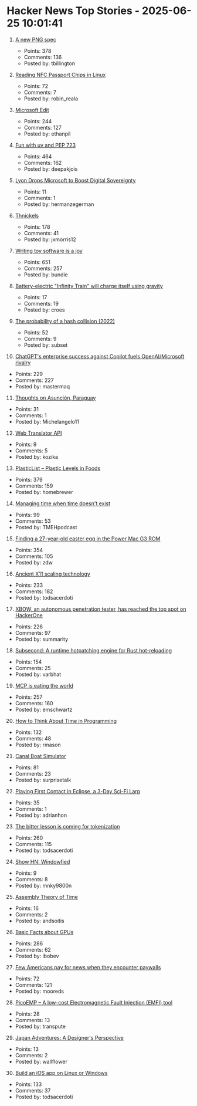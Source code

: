 # Hacker News Top Stories - 2025-06-25 10:01:41

1. [A new PNG spec](https://www.programmax.net/articles/png-is-back/)
   - Points: 378
   - Comments: 136
   - Posted by: tbillington

2. [Reading NFC Passport Chips in Linux](https://shkspr.mobi/blog/2025/06/reading-nfc-passport-chips-in-linux/)
   - Points: 72
   - Comments: 7
   - Posted by: robin_reala

3. [Microsoft Edit](https://github.com/microsoft/edit)
   - Points: 244
   - Comments: 127
   - Posted by: ethanpil

4. [Fun with uv and PEP 723](https://www.cottongeeks.com/articles/2025-06-24-fun-with-uv-and-pep-723)
   - Points: 464
   - Comments: 162
   - Posted by: deepakjois

5. [Lyon Drops Microsoft to Boost Digital Sovereignty](https://digitrendz.blog/newswire/business/19813/lyon-drops-microsoft-office-to-boost-digital-sovereignty/)
   - Points: 11
   - Comments: 1
   - Posted by: hermanzegerman

6. [Thnickels](https://thick-coins.net/?_bhlid=8a5736885893b7837e681aa73f890b9805a4673e)
   - Points: 178
   - Comments: 41
   - Posted by: jxmorris12

7. [Writing toy software is a joy](https://blog.jsbarretto.com/post/software-is-joy)
   - Points: 651
   - Comments: 257
   - Posted by: bundie

8. [Battery-electric "Infinity Train" will charge itself using gravity](https://newatlas.com/transport/fortescue-wae-infinity-train-electric/)
   - Points: 17
   - Comments: 19
   - Posted by: croes

9. [The probability of a hash collision (2022)](https://kevingal.com/blog/collisions.html)
   - Points: 52
   - Comments: 9
   - Posted by: subset

10. [ChatGPT's enterprise success against Copilot fuels OpenAI/Microsoft rivalry](https://www.bloomberg.com/news/articles/2025-06-24/chatgpt-vs-copilot-inside-the-openai-and-microsoft-rivalry)
   - Points: 229
   - Comments: 227
   - Posted by: mastermaq

11. [Thoughts on Asunción, Paraguay](https://cpsi.media/p/thoughts-on-asuncion-paraguay)
   - Points: 31
   - Comments: 1
   - Posted by: Michelangelo11

12. [Web Translator API](https://developer.mozilla.org/en-US/docs/Web/API/Translator)
   - Points: 9
   - Comments: 5
   - Posted by: kozika

13. [PlasticList – Plastic Levels in Foods](https://www.plasticlist.org/)
   - Points: 379
   - Comments: 159
   - Posted by: homebrewer

14. [Managing time when time doesn't exist](https://multiverseemployeehandbook.com/blog/temporal-resources-managing-time-when-time-doesnt-exist/)
   - Points: 99
   - Comments: 53
   - Posted by: TMEHpodcast

15. [Finding a 27-year-old easter egg in the Power Mac G3 ROM](https://www.downtowndougbrown.com/2025/06/finding-a-27-year-old-easter-egg-in-the-power-mac-g3-rom/)
   - Points: 354
   - Comments: 105
   - Posted by: zdw

16. [Ancient X11 scaling technology](https://flak.tedunangst.com/post/forbidden-secrets-of-ancient-X11-scaling-technology-revealed)
   - Points: 233
   - Comments: 182
   - Posted by: todsacerdoti

17. [XBOW, an autonomous penetration tester, has reached the top spot on HackerOne](https://xbow.com/blog/top-1-how-xbow-did-it/)
   - Points: 226
   - Comments: 97
   - Posted by: summarity

18. [Subsecond: A runtime hotpatching engine for Rust hot-reloading](https://docs.rs/subsecond/0.7.0-alpha.1/subsecond/index.html)
   - Points: 154
   - Comments: 25
   - Posted by: varbhat

19. [MCP is eating the world](https://www.stainless.com/blog/mcp-is-eating-the-world--and-its-here-to-stay)
   - Points: 257
   - Comments: 160
   - Posted by: emschwartz

20. [How to Think About Time in Programming](https://shanrauf.com/archive/how-to-think-about-time-in-programming)
   - Points: 132
   - Comments: 48
   - Posted by: rmason

21. [Canal Boat Simulator](https://jacobfilipp.com/boat/)
   - Points: 81
   - Comments: 23
   - Posted by: surprisetalk

22. [Playing First Contact in Eclipse, a 3-Day Sci-Fi Larp](https://mssv.net/2025/06/15/playing-first-contact-in-eclipse-a-spectacular-3-day-sci-fi-larp/)
   - Points: 35
   - Comments: 1
   - Posted by: adrianhon

23. [The bitter lesson is coming for tokenization](https://lucalp.dev/bitter-lesson-tokenization-and-blt/)
   - Points: 260
   - Comments: 115
   - Posted by: todsacerdoti

24. [Show HN: Windowfied](undefined)
   - Points: 9
   - Comments: 8
   - Posted by: mnky9800n

25. [Assembly Theory of Time](https://faculty.ucr.edu/~legneref/Assembly%20Theory.htm)
   - Points: 16
   - Comments: 2
   - Posted by: andsoitis

26. [Basic Facts about GPUs](https://damek.github.io/random/basic-facts-about-gpus/)
   - Points: 286
   - Comments: 62
   - Posted by: ibobev

27. [Few Americans pay for news when they encounter paywalls](https://www.pewresearch.org/short-reads/2025/06/24/few-americans-pay-for-news-when-they-encounter-paywalls/)
   - Points: 72
   - Comments: 121
   - Posted by: mooreds

28. [PicoEMP – A low-cost Electromagnetic Fault Injection (EMFI) tool](https://github.com/newaetech/chipshouter-picoemp)
   - Points: 28
   - Comments: 13
   - Posted by: transpute

29. [Japan Adventures: A Designer's Perspective](https://www.tombihn.com/blogs/main/tokyo-adventures-a-designers-perspective)
   - Points: 13
   - Comments: 2
   - Posted by: wallflower

30. [Build an iOS app on Linux or Windows](https://xtool.sh/tutorials/xtool/first-app/)
   - Points: 133
   - Comments: 37
   - Posted by: todsacerdoti

